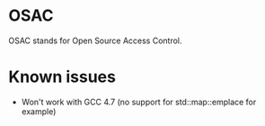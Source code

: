 # OSAC

OSAC stands for Open Source Access Control.

# Known issues

* Won't work with GCC 4.7 (no support for std::map::emplace for example)
